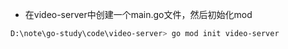 - 在video-server中创建一个main.go文件，然后初始化mod
```sh
D:\note\go-study\code\video-server> go mod init video-server
```

